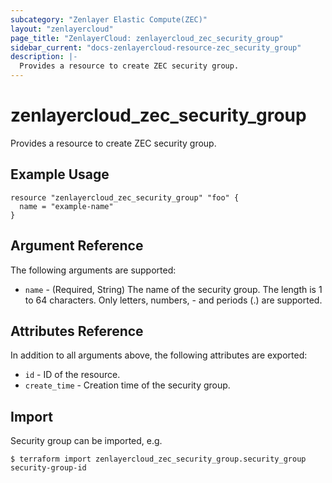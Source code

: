 ```yaml
---
subcategory: "Zenlayer Elastic Compute(ZEC)"
layout: "zenlayercloud"
page_title: "ZenlayerCloud: zenlayercloud_zec_security_group"
sidebar_current: "docs-zenlayercloud-resource-zec_security_group"
description: |-
  Provides a resource to create ZEC security group.
---
```


# zenlayercloud_zec_security_group

Provides a resource to create ZEC security group.

## Example Usage

```hcl
resource "zenlayercloud_zec_security_group" "foo" {
  name = "example-name"
}
```

## Argument Reference

The following arguments are supported:

* `name` - (Required, String) The name of the security group. The length is 1 to 64 characters. Only letters, numbers, - and periods (.) are supported.

## Attributes Reference

In addition to all arguments above, the following attributes are exported:

* `id` - ID of the resource.
* `create_time` - Creation time of the security group.


## Import

Security group can be imported, e.g.

```
$ terraform import zenlayercloud_zec_security_group.security_group security-group-id
```

